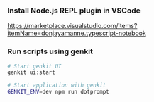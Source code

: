 ### Install Node.js REPL plugin in VSCode
https://marketplace.visualstudio.com/items?itemName=donjayamanne.typescript-notebook

### Run scripts using genkit
```sh
# Start genkit UI
genkit ui:start

# Start application with genkit
GENKIT_ENV=dev npm run dotprompt
```
